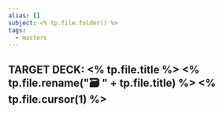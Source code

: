 ```yaml
---
alias: []
subject: <% tp.file.folder() %>
tags:
  - masters
---
```

TARGET DECK: <% tp.file.title %>
<% tp.file.rename("🗃️ " + tp.file.title) %>
<% tp.file.cursor(1) %>
---

